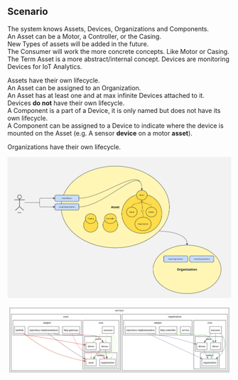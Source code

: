 ## Scenario
The system knows Assets, Devices, Organizations and Components.  
An Asset can be a Motor, a Controller, or the Casing.  
New Types of assets will be added in the future.  
The Consumer will work the more concrete concepts. Like Motor or Casing.  
The Term Asset is a more abstract/internal concept.
Devices are monitoring Devices for IoT Analytics.


Assets have their own lifecycle.   
An Asset can be assigned to an Organization.   
An Asset has at least one and at max infinite Devices attached to it.   
Devices **do not** have their own lifecycle.   
A Component is a part of a Device, it is only named but does not have its own lifecycle.   
A Component can be assigned to a Device to indicate where the device is mounted on the Asset (e.g. A sensor **device** on a motor **asset**).


Organizations have their own lifecycle.

![./domain.png](domain.png)


![./dependencygraph.svg](./dependencygraph_lambda.svg)